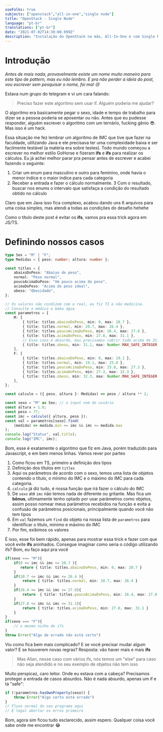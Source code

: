 ```yaml
---
useFolks: true
subjects: ["openstack","all-in-one","single node"]
title: "OpenStack - Single Node"
language: "pt-br"
translations: ["pt-br"]
date: "2021-07-02T14:30:00.999Z"
description: "Instalação do OpenStack na mão, All-In-One e com Single NIC"
---
```


# Introdução

_Antes de mais nada, provavelmente existe um nome muito maneiro para este tipo de pattern, mas eu não lembro. E pra não perder a ideia do post, vou escrever sem pesquisar o nome, foi mal :cry:_

Estava num grupo do telegram e vi um cara falando:

> Preciso fazer este algoritmo sem usar if. Alguém poderia me ajudar?

O algoritmo era basicamente pegar o sexo, idade e tempo de trabalho para dizer se a pessoa poderia se aposentar ou não. Antes que eu pudesse responder, alguém escrever o algoritmo com um ternário, fucking gênio :sunglasses:. Mas isso é um hack.

Essa situação me fez lembrar um algoritmo de IMC que tive que fazer na faculdade, utilizando Java e ele precisava ter uma complexidade baixa e ser facilmente testável (a matéria era sobre testes). Todo mundo começou a escrever no melhor estilo GoHorse e fizeram **ifs** e **ifs** para realizar os cálculos. Eu já achei melhor parar pra pensar antes de escrever e acabei fazendo o seguinte:

1. Criar um enum para masculino e outro para feminino, onde havia o menor índice e o maior índice para cada categoria
2. Receber a entrada e fazer o cálculo normalmente.
   3 Com o resultado, buscar nos enums o intervalo que satisfaça a condição do resultado obtido no cálculo

Claro que em Java isso fica complexo, acabou dando uns 6 arquivos para uma coisa simples, mas atendi a todas as condições do desafio hehehe

Como o título deste post é evitar os **ifs**, vamos pra essa trick agora em JS/TS.

# Definindo nossos casos

```typescript
type Sex = "M" | "F";
type Medidas = { peso: number; altura: number };

const titles = {
	abaixoDoPeso: "Abaixo do peso",
	normal: "Peso normal",
	poucoAcimaDoPeso: "Um pouco acima do peso",
	acimaDoPeso: "Acima do peso ideal",
	obeso: "Obesidade",
};

// Os valores não condizem com o real, eu fiz TI e não medicina.
// Consulte o médico e beba água
const parametros = {
	M: [
		{ title: titles.abaixoDoPeso, min: 0, max: 20.7 },
		{ title: titles.normal, min: 20.7, max: 26.4 },
		{ title: titles.poucoAcimaDoPeso, min: 26.4, max: 27.8 },
		{ title: titles.acimaDoPeso, min: 27.8, max: 31.1 },
		// Esse caso é absurdo, mas precisamos cobrir tudo acima de 31.1
		{ title: titles.obeso, min: 31.1, max: Number.MAX_SAFE_INTEGER },
	],
	F: [
		{ title: titles.abaixoDoPeso, min: 0, max: 19.1 },
		{ title: titles.normal, min: 19.1, max: 25.8 },
		{ title: titles.poucoAcimaDoPeso, min: 25.8, max: 27.3 },
		{ title: titles.acimaDoPeso, min: 27.3, max: 32.3 },
		{ title: titles.obeso, min: 32.3, max: Number.MAX_SAFE_INTEGER },
	],
};

const calculo = ({ peso, altura }: Medidas) => peso / altura ** 2;

const sexo = "M" as Sex; // o input vem do usuário
const altura = 1.8;
const peso = 77;
const imc = calculo({ altura, peso });
const val = parametros[sexo].find(
	(medida) => medida.min <= imc && imc <= medida.max
);
console.log("Status", val.title);
console.log("IMC", imc);
```

Bom, esse é exatamente o algoritmo que fiz em Java, porém traduzido para Javascript, e em bem menos linhas. Vamos rever por partes

1. Como ficou em TS, primeiro a definição dos tipos
2. Definição dos títulos em `titles`
3. Aqui os parâmetros de acordo com o sexo, temos uma lista de objetos contendo o título, o mínimo do IMC e o máximo do IMC para cada categoria.
4. `calculo` já diz tudo, é nossa função que irá fazer o cálculo do IMC
5. De `sexo` até `imc` não temos nada de diferente ou gritante. Mas fica um **bônus**, ultimamente tenho optado por usar parâmetros como objetos, assim posso nomear meus parâmetros recebidos na função e evita a confusão de parâmetros posicionais, principalmente quando você não tem tipos
6. Em `val` fazemos um `find` do objeto na nossa lista de `parametros` para identificar o título, mínimo e máximo do IMC
7. Por fim, exibimos os valores

É isso, esse foi bem rápido, apenas para mostrar essa trick e fazer com que você evite **ifs** aninhados. Consegue imaginar como seria o código utilizando ifs? Bom, eu faço aqui pra você

```typescript
if(sexo === "M"){
    if(0 <= imc && imc <= 20.7 ){
       return { title: titles.abaixoDoPeso, min: 0, max: 20.7 }
    }
    if(20.7 <= imc && imc <= 26.4 ){
        return { title: titles.normal, min: 20.7, max: 26.4 }
    }
    if(26.4 <= imc && imc <= 27.8){
        return 	{ title: titles.poucoAcimaDoPeso, min: 26.4, max: 27.8 }
    }
    if(27.8 <= imc && imc <= 31.1){
        return { title: titles.acimaDoPeso, min: 27.8, max: 31.1 }
    }
}
if(sexo === "F"){
    // o mesmo ninho de ifs
}
throw Error("Algo de errado não está certo")
```

Viu como fica bem mais complicado? E se você precisar mudar algum valor? E se houverem novas regras? Resposta: vão haver mais e mais **ifs**

> Mas Allan, nesse caso com vários ifs, nós temos um "else" para caso não seja atendido e no seu exemplo de objetos não tem isso

Muito perspicaz, caro leitor. Onde eu estava com a cabeça? Precisamos proteger a entrada de casos absurdos. Não é nada absurdo, apenas um if e tá "safe":

```typescript
if (!parametros.hasOwnProperty(sexo)) {
    throw Error("Algo certo está errado")
}
// Fluxo normal do seu programa aqui
// É legal abortar os erros primeiro
```

Bom, agora sim ficou tudo esclarecido, assim espero. Qualquer coisa você sabe onde me encontrar :joy: